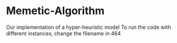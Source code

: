 # Memetic-Algorithm
Our implementation of a hyper-heuristic model
To run the code with different instances, change the filename in 464
